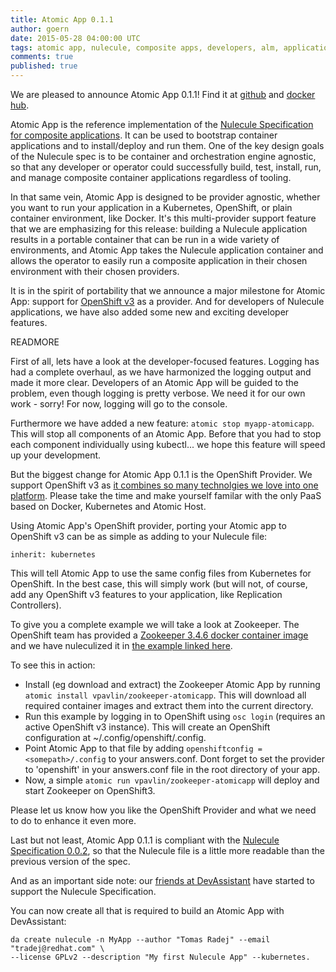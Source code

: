 ```yaml
---
title: Atomic App 0.1.1
author: goern
date: 2015-05-28 04:00:00 UTC
tags: atomic app, nulecule, composite apps, developers, alm, application lifecycle
comments: true
published: true
---
```


We are pleased to announce Atomic App 0.1.1! Find it at [github](https://github.com/projectatomic/atomicapp/releases) and [docker hub](https://registry.hub.docker.com/u/projectatomic/atomicapp/). 

Atomic App is the reference implementation of the [Nulecule Specification for composite applications](https://github.com/projectatomic/nulecule/). It can be used to bootstrap container applications and to install/deploy and run them. One of the key design goals of the Nulecule spec is to be container and orchestration engine agnostic, so that any developer or operator could successfully build, test, install, run, and manage composite container applications regardless of tooling. 

In that same vein, Atomic App is designed to be provider agnostic, whether you want to run your application in a Kubernetes, OpenShift, or plain container environment, like Docker. It's this multi-provider support feature that we are emphasizing for this release: building a Nulecule application results in a portable container that can be run in a wide variety of environments, and Atomic App takes the Nulecule application container and allows the operator to easily run a composite application in their chosen environment with their chosen providers. 

It is in the spirit of portability that we announce a major milestone for Atomic App: support for [OpenShift v3](https://github.com/openshift/origin) as a provider. And for developers of Nulecule applications, we have also added some new and exciting developer features.

READMORE

First of all, lets have a look at the developer-focused features. Logging has had a complete overhaul, as we have harmonized the logging output and made it more clear. Developers of an Atomic App will be guided to the problem, even though logging is pretty verbose. We need it for our own work - sorry! For now, logging will go to the console.

Furthermore we have added a new feature: `atomic stop myapp-atomicapp`. This will stop all components of an Atomic App. Before that you had to stop each component individually using kubectl... we hope this feature will speed up your development.

But the biggest change for Atomic App 0.1.1 is the OpenShift Provider. We support OpenShift v3 as [it combines so many technolgies we love into one platform](https://blog.openshift.com/openshift-v3-platform-combines-docker-kubernetes-atomic-and-more/). Please take the time and make yourself familar with the only PaaS based on Docker, Kubernetes and Atomic Host.

Using Atomic App's OpenShift provider, porting your Atomic app to OpenShift v3 can be as simple as adding to your Nulecule file:

`inherit: kubernetes`

This will tell Atomic App to use the same config files from Kubernetes for OpenShift. In the best case, this will simply work (but will not, of course, add any OpenShift v3 features to your application, like Replication Controllers). 

To give you a complete example we will take a look at Zookeeper. The OpenShift team has provided a [Zookeeper 3.4.6 docker container image](https://registry.hub.docker.com/u/openshift/zookeeper-346-fedora20/) and we have nuleculized it in [the example linked here](https://github.com/vpavlin/nulecule/blob/zookeeper/examples/zookeeper/nulecule). 

To see this in action:

* Install (eg download and extract) the Zookeeper Atomic App by running `atomic install vpavlin/zookeeper-atomicapp`. This will download all required container images and extract them into the current directory.
* Run this example by logging in to OpenShift using `osc login` (requires an active OpenShift v3 instance). This will create an OpenShift configuration at ~/.config/openshift/.config. 
* Point Atomic App to that file by adding `openshiftconfig = <somepath>/.config` to your answers.conf. Dont forget to set the provider to 'openshift' in your answers.conf file in the root directory of your app. 
* Now, a simple `atomic run vpavlin/zookeeper-atomicapp` will deploy and start Zookeeper on OpenShift3.

Please let us know how you like the OpenShift Provider and what we need to do to enhance it even more.

Last but not least, Atomic App 0.1.1 is compliant with the [Nulecule Specification 0.0.2](https://github.com/projectatomic/nulecule/), so that the Nulecule file is a little more readable than the previous version of the spec.

And as an important side note: our [friends at DevAssistant](https://github.com/tradej/dap-nulecule) have started to support the Nulecule Specification. 

You can now create all that is required to build an Atomic App with DevAssistant: 

```
da create nulecule -n MyApp --author "Tomas Radej" --email "tradej@redhat.com" \
--license GPLv2 --description "My first Nulecule App" --kubernetes.
```
